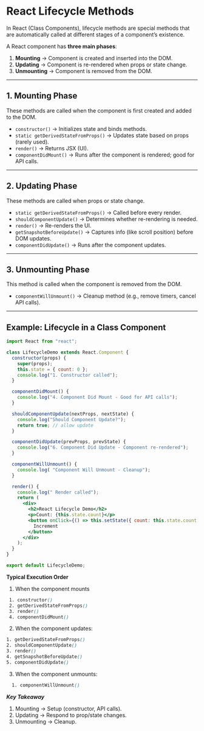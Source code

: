 # React Lifecycle Methods

In React (Class Components), lifecycle methods are special methods that are automatically called at different stages of a component’s existence.

A React component has **three main phases**:

1. **Mounting** → Component is created and inserted into the DOM.  
2. **Updating** → Component is re-rendered when props or state change.  
3. **Unmounting** → Component is removed from the DOM.  

---

## 1. Mounting Phase
These methods are called when the component is first created and added to the DOM.

- `constructor()` → Initializes state and binds methods.  
- `static getDerivedStateFromProps()` → Updates state based on props (rarely used).  
- `render()` → Returns JSX (UI).  
- `componentDidMount()` → Runs after the component is rendered; good for API calls.  

---

## 2. Updating Phase
These methods are called when props or state change.

- `static getDerivedStateFromProps()` → Called before every render.  
- `shouldComponentUpdate()` → Determines whether re-rendering is needed.  
- `render()` → Re-renders the UI.  
- `getSnapshotBeforeUpdate()` → Captures info (like scroll position) before DOM updates.  
- `componentDidUpdate()` → Runs after the component updates.  

---

## 3. Unmounting Phase
This method is called when the component is removed from the DOM.

- `componentWillUnmount()` → Cleanup method (e.g., remove timers, cancel API calls).  

---

## Example: Lifecycle in a Class Component

```jsx
import React from "react";

class LifecycleDemo extends React.Component {
  constructor(props) {
    super(props);
    this.state = { count: 0 };
    console.log("1. Constructor called");
  }

  componentDidMount() {
    console.log("4. Component Did Mount - Good for API calls");
  }

  shouldComponentUpdate(nextProps, nextState) {
    console.log("Should Component Update?");
    return true; // allow update
  }

  componentDidUpdate(prevProps, prevState) {
    console.log("6. Component Did Update - Component re-rendered");
  }

  componentWillUnmount() {
    console.log( "Component Will Unmount - Cleanup");
  }

  render() {
    console.log(" Render called");
    return (
      <div>
        <h2>React Lifecycle Demo</h2>
        <p>Count: {this.state.count}</p>
        <button onClick={() => this.setState({ count: this.state.count + 1 })}>
          Increment
        </button>
      </div>
    );
  }
}

export default LifecycleDemo;
```
**Typical Execution Order**
   1. When the component mounts
   ```scss
    1. constructor()
    2. getDerivedStateFromProps()
    3. render()
    4. componentDidMount()
   ```
   2. When the component updates:
   ```scss
   1. getDerivedStateFromProps()
   2. shouldComponentUpdate()
   3. render()
   4. getSnapshotBeforeUpdate()
   5. componentDidUpdate()
  ```
  3. When the component unmounts:
  ```scss
    1. componentWillUnmount()
  ```

***Key Takeaway***
  1. Mounting → Setup (constructor, API calls).
  2. Updating → Respond to prop/state changes.
  3. Unmounting → Cleanup.
   
